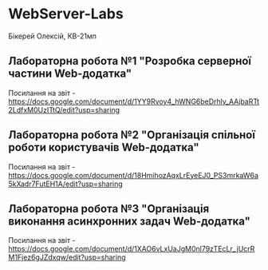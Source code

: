 # WebServer-Labs
Бікерей Олексій, КВ-21мп
## Лабораторна робота №1 "Розробка серверної частини Web-додатка"
Посилання на звіт - https://docs.google.com/document/d/1YY9Rvoy4_hWNG6beDrhly_AAjbaRTt2LdfxM0UzITtQ/edit?usp=sharing

## Лабораторна робота №2 "Організація спільної роботи користувачів Web-додатка"
Посилання на звіт - https://docs.google.com/document/d/18HmihozAqxLrEyeEJ0_PS3mrkaW6a5kXadr7FutEH1A/edit?usp=sharing

## Лабораторна робота №3 "Організація  виконання асинхронних задач Web-додатка"
Посилання на звіт - https://docs.google.com/document/d/1XAO6vLxUaJgM0nl79zTEcLr_jUcrRM1Fjez6gJZdxqw/edit?usp=sharing
